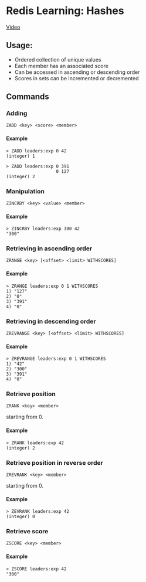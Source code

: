 # Redis Learning: Hashes

<a href="https://www.youtube.com/watch?v=XqSK-4oEoAc">Video</a>

## Usage:

- Ordered collection of unique values
- Each member has an associated score
- Can be accessed in ascending or descending order
- Scores in sets can be incremented or decremented

## Commands

### Adding

```
ZADD <key> <score> <member>
```

#### Example

```
> ZADD leaders:exp 0 42
(integer) 1

> ZADD leaders:exp 0 391
                   0 127
(integer) 2
```

### Manipulation

```
ZINCRBY <key> <value> <member>
```

#### Example

```
> ZINCRBY leaders:exp 300 42
"300"
```

### Retrieving in ascending order

```
ZRANGE <key> [<offset> <limit> WITHSCORES]
```

#### Example

```
> ZRANGE leaders:exp 0 1 WITHSCORES
1) "127"
2) "0"
3) "391"
4) "0"
```

### Retrieving in descending order

```
ZREVRANGE <key> [<offset> <limit> WITHSCORES]
```

#### Example

```
> ZREVRANGE leaders:exp 0 1 WITHSCORES
1) "42"
2) "300"
3) "391"
4) "0"
```

### Retrieve position

```
ZRANK <key> <member>
```

starting from 0.

#### Example

```
> ZRANK leaders:exp 42
(integer) 2
```

### Retrieve position in reverse order

```
ZREVRANK <key> <member>
```

starting from 0.

#### Example

```
> ZEVRANK leaders:exp 42
(integer) 0
```

### Retrieve score

```
ZSCORE <key> <member>
```

#### Example

```
> ZSCORE leaders:exp 42
"300"
```
